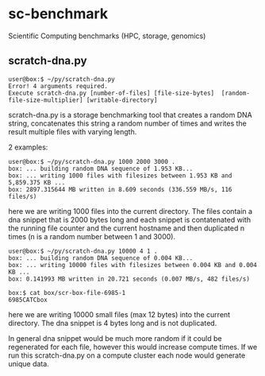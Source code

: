 sc-benchmark
============

Scientific Computing benchmarks (HPC, storage, genomics)


scratch-dna.py
--------------

    user@box:$ ~/py/scratch-dna.py
    Error! 4 arguments required. 
    Execute scratch-dna.py [number-of-files] [file-size-bytes]  [random-file-size-multiplier] [writable-directory]

scratch-dna.py is a storage benchmarking tool that creates a random DNA string, concatenates this string a random number of times and writes the result multiple files with varying length. 

2 examples: 

    user@box:$ ~/py/scratch-dna.py 1000 2000 3000 .
    box: ... building random DNA sequence of 1.953 KB...
    box: ... writing 1000 files with filesizes between 1.953 KB and 5,859.375 KB ...
    box: 2897.315644 MB written in 8.609 seconds (336.559 MB/s, 116 files/s)

here we are writing 1000 files into the current directory. The files contain a dna snippet that is 2000 bytes long and each snippet is contatenated with the running file counter and the current hostname and then duplicated n times (n is a random number between 1 and 3000).

    user@box:$ ~/py/scratch-dna.py 10000 4 1 .
    box: ... building random DNA sequence of 0.004 KB...
    box: ... writing 10000 files with filesizes between 0.004 KB and 0.004 KB ...
    box: 0.141993 MB written in 20.721 seconds (0.007 MB/s, 482 files/s)
    
    box:$ cat box/scr-box-file-6985-1
    6985CATCbox

here we are writing 10000 small files (max 12 bytes) into the current directory. The dna snippet is 4 bytes long and is not duplicated.

In general dna snippet would be much more random if it could be regenerated for each file, however this would increase compute times. If we run this scratch-dna.py on a compute cluster each node would generate unique data.

